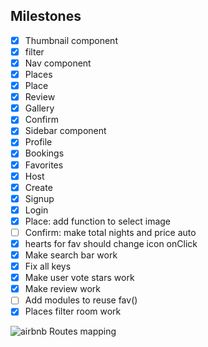 ## Milestones

- [x] Thumbnail component
- [x] filter 
- [x] Nav component
- [x] Places
- [x] Place
- [x] Review
- [x] Gallery
- [x] Confirm
- [x] Sidebar component
- [x] Profile
- [x] Bookings
- [x] Favorites
- [x] Host
- [x] Create
- [x] Signup
- [x] Login
- [x] Place: add function to select image
- [ ] Confirm: make total nights and price auto
- [x] hearts for fav should change icon onClick
- [x] Make search bar work
- [x] Fix all keys
- [x] Make user vote stars work
- [x] Make review work
- [ ] Add modules to reuse fav()
- [x] Places filter room work

![airbnb Routes mapping](https://raw.githubusercontent.com/tortugacoders/k-06-react/master/assets/airbnb.png?token=AIAFDZULJUOPQ6P6HNRLTPC5OXVGI)